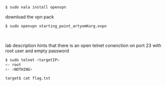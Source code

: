 ```bash
$ sudo nala install openvpn
```

download the vpn pack

```bash
$ sudo openvpn starting_point_artyomKurg.ovpn
```

<br>

lab description hints that there is an open telnet conenction on port 23 with root user and empty password

```bash
$ sudo telnet <targetIP>
<- root
<- <NOTHING>

target$ cat flag.txt
```
